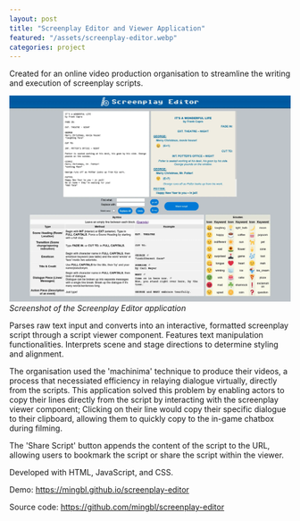 ```yaml
---
layout: post
title: "Screenplay Editor and Viewer Application"
featured: "/assets/screenplay-editor.webp"
categories: project
---
```


Created for an online video production organisation to streamline the writing and execution of screenplay scripts.

![Screenshot of the Screenplay Editor application](/assets/screenplay-editor.webp)
_Screenshot of the Screenplay Editor application_

Parses raw text input and converts into an interactive, formatted screenplay script through a script viewer component. Features text manipulation functionalities. Interprets scene and stage directions to determine styling and alignment.

The organisation used the 'machinima' technique to produce their videos, a process that necessiated efficiency in relaying dialogue virtually, directly from the scripts. This application solved this problem by enabling actors to copy their lines directly from the script by interacting with the screenplay viewer component; Clicking on their line would copy their specific dialogue to their clipboard, allowing them to quickly copy to the in-game chatbox during filming.

The 'Share Script' button appends the content of the script to the URL, allowing users to bookmark the script or share the script within the viewer.

Developed with HTML, JavaScript, and CSS.

Demo: <https://mingbl.github.io/screenplay-editor>

Source code: <https://github.com/mingbl/screenplay-editor>
